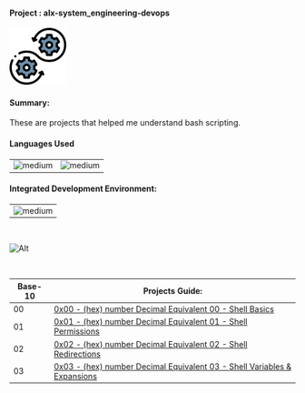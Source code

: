 <div>
  <h4>Project : alx-system_engineering-devops</h4>
  <a href="https://github.com/iamnotnato/alx-system_engineering-devops">
    <img src="https://github.com/iamnotnato/alx-system_engineering-devops/blob/master/images/logo.png" alt="Logo" width="100" height="100">
  </a>
</div>
<h4>Summary: </h4>
These are projects that helped me understand bash scripting.

<h4>Languages Used</h4>
<table>
  <tr>
    <td><img alt="medium" src="https://img.shields.io/badge/Shell_Script-121011?style=for-the-badge&logo=gnu-bash&logoColor=white"></td>
    <td><img alt="medium" src="https://img.shields.io/badge/Markdown-000000?style=for-the-badge&logo=markdown&logoColor=white"></td>
  </tr>
</table>

<h4>Integrated Development Environment:</h4>
<table>
  <tr>
<td><img alt="medium" src="https://img.shields.io/badge/Emacs-%237F5AB6.svg?&style=for-the-badge&logo=gnu-emacs&logoColor=white"></td>
  </tr>
</table>

<br>

![Alt](https://repobeats.axiom.co/api/embed/91ac37b53e43b84fc8bee59df74f32cb4c53c465.svg "Repobeats analytics image")

<br>

| Base-10 | Projects Guide:                                                                                                 |
|-------- | --------------------------------------------------------------------------------------------------------------- |
|   00    | [0x00 - (hex) number  Decimal Equivalent 00 - Shell Basics](./0x00-shell_basics)                                | 
|   01    | [0x01 - (hex) number  Decimal Equivalent 01 - Shell Permissions](./0x01-shell_permissions)                      |
|   02    | [0x02 - (hex) number  Decimal Equivalent 02 - Shell Redirections](./0x02-shell_redirections)                    | 
|   03    | [0x03 - (hex) number  Decimal Equivalent 03 - Shell Variables & Expansions](./0x03-shell_variables_expansions)  | 


